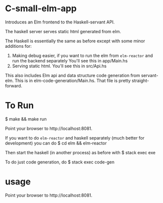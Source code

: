 # C-small-elm-app

Introduces an Elm frontend to the Haskell-servant API.

The haskell server serves static html generated from elm.

The Haskell is essentially the same as before except with some minor additions for:
1. Making debug easier, if you want to run the elm from `elm-reactor` and run the backend separately
   You'll see this in app/Main.hs
2. Serving static html.  You'll see this in src/Api.hs

This also includes Elm api and data structure code generation from servant-elm.
This is in elm-code-generation/Main.hs.
That file is pretty straight-forward.

# To Run

$ make && make run

Point your browser to http://localhost:8081.

If you want to do `elm-reactor` and haskell separately (much better for development) 
you can do 
$ cd elm && elm-reactor

Then start the haskell (in another process) as before with
$ stack exec exe

To do just code generation, do
$ stack exec code-gen

# usage

Point your browser to http://localhost:8081.

